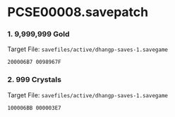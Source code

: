 # PCSE00008.savepatch

### 1. 9,999,999 Gold

Target File: `savefiles/active/dhangp-saves-1.savegame`

```
200006B7 0098967F
```

### 2. 999 Crystals

Target File: `savefiles/active/dhangp-saves-1.savegame`

```
100006BB 000003E7
```

